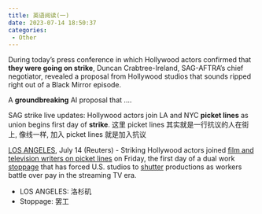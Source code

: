```yaml
---
title: 英语阅读(一)
date: 2023-07-14 18:50:37
categories:
 - Other
---
```


During today’s press conference in which Hollywood actors confirmed that **they were going on strike**, Duncan Crabtree-Ireland, SAG-AFTRA’s chief negotiator, revealed a proposal from Hollywood studios that sounds ripped right out of a Black Mirror episode.

A **groundbreaking** AI proposal that ....

SAG strike live updates: Hollywood actors join LA and NYC **picket lines** as union begins first day of **strike**. 这里 picket lines 其实就是一行抗议的人在街上, 像线一样, 加入 picket lines 就是加入抗议

<u>LOS ANGELES</u>, July 14 (Reuters) - Striking Hollywood actors joined <u>film and television writers on picket lines</u> on Friday, the first day of a dual work <u>stoppage</u> that has forced U.S. studios to <u>shutter</u> productions as workers battle over pay in the streaming TV era. 

- LOS ANGELES: 洛杉矶
- Stoppage: 罢工

